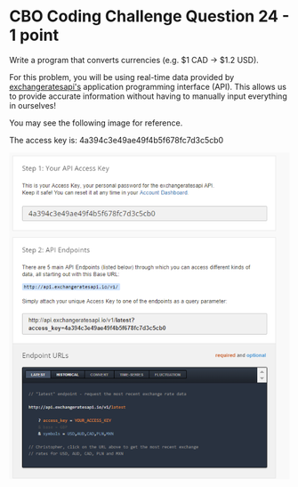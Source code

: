 # CBO Coding Challenge Question 24 - 1 point

Write a program that converts currencies (e.g. $1 CAD -> $1.2 USD).

For this problem, you will be using real-time data provided by [exchangeratesapi's](https://exchangeratesapi.io/) application programming interface (API). This allows us to provide accurate information without having to manually input everything in ourselves!

You may see the following image for reference.

The access key is: 4a394c3e49ae49f4b5f678fc7d3c5cb0

![image](./api_info.png)
